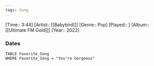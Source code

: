 ```yaml
---
tags: Song  
---
```

[Time:: 3:44]
[Artist:: [[Babybird]]]
[Genre:: Pop]
[Played:: ]
[Album:: [[Ultimate FM Gold]]]
[Year:: 2022]
### Dates
````dataview
TABLE Favorite_Song
WHERE Favorite_Song = "You're Gorgeous"
````